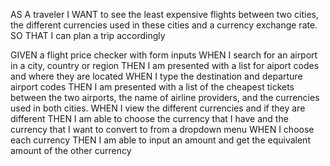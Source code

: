 AS A traveler
I WANT to see the least expensive flights between two cities, the different currencies used in these cities and a currency exchange rate.
SO THAT I can plan a trip accordingly


GIVEN a flight price checker with form inputs
WHEN I search for an airport in a city, country or region
THEN I am presented with a list for aiport codes and where they are located
WHEN I type the destination and departure airport codes
THEN I am presented with a list of the cheapest tickets between the two airports, the name of airline providers, and the currencies used in both cities. 
WHEN I view the different currencies and if they are different
THEN I am able to choose the currency that I have and the currency that I want to convert to from a dropdown menu
WHEN I choose each currency
THEN I am able to input an amount and get the equivalent amount of the other currency